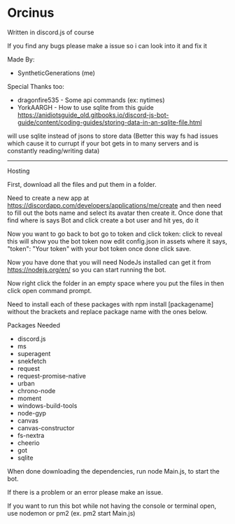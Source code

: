 # Orcinus
Written in discord.js of course 

If you find any bugs please make a issue so i can look into it and fix it

Made By:
- SyntheticGenerations (me)

Special Thanks too:
- dragonfire535 - Some api commands (ex: nytimes)
- YorkAARGH - How to use sqlite from this guide https://anidiotsguide_old.gitbooks.io/discord-js-bot-guide/content/coding-guides/storing-data-in-an-sqlite-file.html

 will use sqlite instead of jsons to store data (Better this way fs had issues which cause it to currupt if your bot gets in to many servers and is constantly reading/writing data)

--------------------------------------------------------

Hosting

First, download all the files and put them in a folder.

Need to create a new app at https://discordapp.com/developers/applications/me/create and then need to fill out the bots name and select its avatar then create it. Once done that find where is says Bot and click create a bot user and hit yes, do it

Now you want to go back to bot go to token and click token: click to reveal this will show you the bot token now edit config.json in assets where it says, "token": "Your token" with your bot token once done click save.

Now you have done that you will need NodeJs installed can get it from https://nodejs.org/en/ so you can start running the bot.

Now right click the folder in an empty space where you put the files in then click open command prompt.

Need to install each of these packages with npm install [packagename] without the brackets and replace package name with the ones below.

Packages Needed

- discord.js
- ms
- superagent
- snekfetch
- request
- request-promise-native
- urban
- chrono-node
- moment
- windows-build-tools
- node-gyp
- canvas
- canvas-constructor
- fs-nextra
- cheerio
- got
- sqlite

When done downloading the dependencies, run node Main.js, to start the bot.

If there is a problem or an error please make an issue.

If you want to run this bot while not having the console or terminal open, use nodemon or pm2 (ex. pm2 start Main.js)
